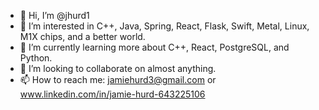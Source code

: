 - 👋 Hi, I’m @jhurd1
- 👀 I’m interested in C++, Java, Spring, React, Flask, Swift, Metal, Linux, M1X chips, and a better world.
- 🌱 I’m currently learning more about C++, React, PostgreSQL, and Python.
- 💞️ I’m looking to collaborate on almost anything.
- 📫 How to reach me: jamiehurd3@gmail.com or www.linkedin.com/in/jamie-hurd-643225106

<!---
jhurd1/jhurd1 is a ✨ special ✨ repository because its `README.md` (this file) appears on your GitHub profile.
You can click the Preview link to take a look at your changes.
--->
